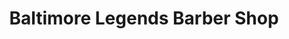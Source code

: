 ---
title: "Baltimore Legends Barber Shop"
url: /baltimore/baltimore-legends-barber-shop/
shop: hairdresser
---